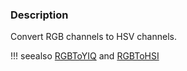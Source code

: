 ### Description
Convert RGB channels to HSV channels.

!!! seealso
    [RGBToYIQ](/Cxx/Images/RGBToYIQ) and [RGBToHSI](/Cxx/Images/RGBToHSI)
